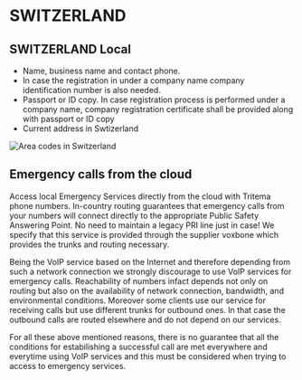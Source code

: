 # SWITZERLAND

## SWITZERLAND Local

 - Name, business name and contact phone.
 - In case the registration in under a company name company identification number is also needed.
 - Passport or ID copy. In case registration process is performed under a company name, company registration certificate shall be provided along with passport or ID copy
 - Current address in Swtizerland


![Area codes in Switzerland](https://i.ibb.co/R4VtMVC/suisse.png)


## Emergency calls from the cloud

 Access local Emergency Services directly from the cloud with Tritema phone numbers. In-country routing guarantees that emergency calls from your numbers will connect directly to the appropriate Public Safety Answering Point. No need to maintain a legacy PRI line just in case! We specify that this service is provided through the supplier voxbone which provides the trunks and routing necessary. 

 Being the VoIP service based on the Internet and therefore depending from such a network connection we strongly discourage to use VoIP services for emergency calls. Reachability of numbers infact depends not only on routing but also on the availability of network connection, bandwidth, and environmental conditions. Moreover some clients use our service for receiving calls but use different trunks for outbound ones. In that case the outbound calls are routed elsewhere and do not depend on our services.

 For all these above mentioned reasons, there is no guarantee that all the conditions for estabilishing a successful call are met everywhere and everytime using VoIP services and this must be considered when trying to access to emergency services.

